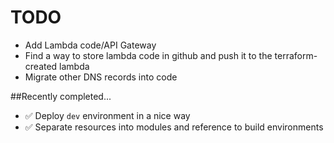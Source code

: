 # TODO
* Add Lambda code/API Gateway
* Find a way to store lambda code in github and push it to the terraform-created lambda
* Migrate other DNS records into code

##Recently completed...
* ✅ Deploy `dev` environment in a nice way
* ✅ Separate resources into modules and reference to build environments
